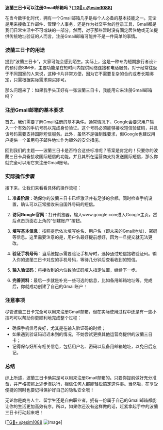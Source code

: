 **波蘭三日卡可以注册Gmail邮箱吗？[[TG💪+ @esim1088](https://t.me/s/esim1088)]**

在当今数字化时代，拥有一个Gmail邮箱几乎是每个人必备的基本技能之一。无论是用来接收工作邮件、管理个人事务，还是作为社交平台的登录工具，Gmail都是我们日常生活中不可或缺的一部分。然而，对于那些暂时没有固定居住地或无法提供传统地址验证的人而言，注册Gmail邮箱可能并不是一件简单的事情。

### 波蘭三日卡的用途

提到“波蘭三日卡”，大家可能会感到陌生。实际上，这是一种专为短期旅行者设计的预付费SIM卡，主要功能是在短时间内提供网络连接和电话服务。对于经常往返于不同国家的人来说，这种卡片非常方便，因为它不需要复杂的合约或者长期绑定，只需根据实际需求购买即可。

那么问题来了：如果我手头正好有一张波蘭三日卡，我能用它来注册Gmail邮箱吗？

### 注册Gmail邮箱的基本要求

首先，我们需要了解Gmail注册的基本条件。通常情况下，Google会要求用户输入一个有效的手机号码以完成身份验证。这个号码必须能够接收短信验证码，并且该号码需要支持国际短信服务。此外，虽然不是强制性要求，但Google也建议用户提供一个备用电子邮件地址作为额外的安全措施。

回到我们的主题——波蘭三日卡是否符合这些标准呢？答案是肯定的！只要你的波蘭三日卡具备接收国际短信的功能，并且其所在运营商支持发送国际短信，那么你就完全可以用它来注册Gmail账号。

### 实际操作步骤

接下来，让我们来看看具体的操作流程：

1. **准备阶段**：确保你的波蘭三日卡已经激活并有足够的余额。同时检查手机设置，确认可以正常接收来自国外号码的短信。
   
2. **访问Google官网**：打开浏览器，输入www.google.com进入Google主页，然后点击页面右上角的“创建账户”按钮。

3. **填写基本信息**：按照提示依次填写姓名、用户名（即未来的Gmail地址）、密码等信息。这里需要注意的是，用户名最好提前想好，因为一旦提交就无法更改。

4. **验证手机号码**：当系统提示需要验证手机号时，选择通过短信接收验证码。输入你的波蘭三日卡对应的手机号码，等待几分钟后查看收到的短信。

5. **输入验证码**：将接收到的六位数验证码填入指定位置，继续下一步。

6. **完善资料**：最后一步就是补充一些可选的信息，比如备用邮箱地址等。完成后，你就成功创建了自己的Gmail账户！

### 注意事项

尽管波蘭三日卡完全可以用来注册Gmail邮箱，但在实际使用过程中还是有一些小技巧可以帮助你更顺利地完成整个过程：

- 确保手机信号良好，尤其是在输入验证码的时候；
- 如果遇到验证码迟迟未到的情况，不妨尝试更换其他运营商提供的波蘭三日卡；
- 记得保存好所有相关信息，包括用户名、密码以及备用邮箱地址，以免日后忘记。

### 总结

综上所述，波蘭三日卡确实是可以用来注册Gmail邮箱的。只要你提前做好充分准备，并严格按照上述步骤执行，相信任何人都能轻松搞定这件事。当然啦，在享受便捷的同时也要记得保护好自己的隐私安全哦！

无论你是商务人士、留学生还是自由职业者，拥有一份属于自己的Gmail邮箱都能让你的生活更加高效有序。所以，如果你还没有这样做的话，赶紧拿起手中的波蘭三日卡行动起来吧！

[[TG💪+ @esim1088](https://t.me/s/esim1088) ![Image](https://i.postimg.cc/4NQfJmqS/Snipaste-2025-05-13-00-14-12.png)]